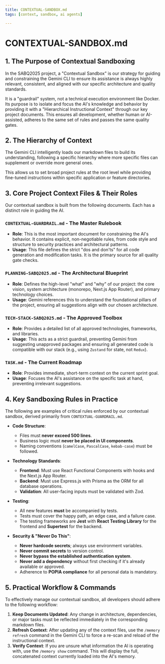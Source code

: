 ```yaml
---
title: CONTEXTUAL-SANDBOX.md
tags: [context, sandbox, ai agents]

---
```


# CONTEXTUAL-SANDBOX.md

## 1. The Purpose of Contextual Sandboxing

In the SABQ2025 project, a "Contextual Sandbox" is our strategy for guiding and constraining the Gemini CLI to ensure its assistance is always highly relevant, consistent, and aligned with our specific architecture and quality standards.

It is a "guardrail" system, not a technical execution environment like Docker. Its purpose is to isolate and focus the AI's knowledge and behavior by providing it with a "Hierarchical Instructional Context" through our key project documents. This ensures all development, whether human or AI-assisted, adheres to the same set of rules and passes the same quality gates.

## 2. The Hierarchy of Context

The Gemini CLI intelligently loads our markdown files to build its understanding, following a specific hierarchy where more specific files can supplement or override more general ones.

This allows us to set broad project rules at the root level while providing fine-tuned instructions within specific application or feature directories.

## 3. Core Project Context Files & Their Roles

Our contextual sandbox is built from the following documents. Each has a distinct role in guiding the AI.

### `CONTEXTUAL-GUARDRAIL.md` - The Master Rulebook

* **Role**: This is the most important document for constraining the AI's behavior. It contains explicit, non-negotiable rules, from code style and structure to security practices and architectural patterns.
* **Usage**: This file defines the strict "dos and don'ts" for all code generation and modification tasks. It is the primary source for all quality gate checks.

### `PLANNING-SABQ2025.md` - The Architectural Blueprint

* **Role**: Defines the high-level "what" and "why" of our project: the core vision, system architecture (monorepo, Next.js App Router), and primary technology choices.
* **Usage**: Gemini references this to understand the foundational pillars of the project, ensuring all suggestions align with our chosen architecture.

### `TECH-STACK-SABQ2025.md` - The Approved Toolbox

* **Role**: Provides a detailed list of all approved technologies, frameworks, and libraries.
* **Usage**: This acts as a strict guardrail, preventing Gemini from suggesting unapproved packages and ensuring all generated code is compatible with our stack (e.g., using `Zustand` for state, not `Redux`).

### `TASK.md` - The Current Roadmap

* **Role**: Provides immediate, short-term context on the current sprint goal.
* **Usage**: Focuses the AI's assistance on the specific task at hand, preventing irrelevant suggestions.

## 4. Key Sandboxing Rules in Practice

The following are examples of critical rules enforced by our contextual sandbox, derived primarily from `CONTEXTUAL-GUARDRAIL.md`.

* **Code Structure**:
    * Files must **never exceed 500 lines**.
    * Business logic must **never be placed in UI components**.
    * Naming conventions (`camelCase`, `PascalCase`, `kebab-case`) must be followed.

* **Technology Standards**:
    * **Frontend**: Must use React Functional Components with hooks and the Next.js App Router.
    * **Backend**: Must use Express.js with Prisma as the ORM for all database operations.
    * **Validation**: All user-facing inputs must be validated with Zod.

* **Testing**:
    * All new features **must** be accompanied by tests.
    * Tests must cover the happy path, an edge case, and a failure case.
    * The testing frameworks are **Jest** with **React Testing Library** for the frontend and **Supertest** for the backend.

* **Security & "Never Do This"**:
    * **Never hardcode secrets**; always use environment variables.
    * **Never commit secrets** to version control.
    * **Never bypass the established authentication system**.
    * **Never add a dependency** without first checking if it's already available or approved.
    * Adherence to **POPIA compliance** for all personal data is mandatory.

## 5. Practical Workflow & Commands

To effectively manage our contextual sandbox, all developers should adhere to the following workflow:

1.  **Keep Documents Updated**: Any change in architecture, dependencies, or major tasks must be reflected immediately in the corresponding markdown files.
2.  **Refresh Context**: After updating any of the context files, use the `/memory refresh` command in the Gemini CLI to force a re-scan and reload of the instructional context.
3.  **Verify Context**: If you are unsure what information the AI is operating with, use the `/memory show` command. This will display the full, concatenated context currently loaded into the AI's memory.